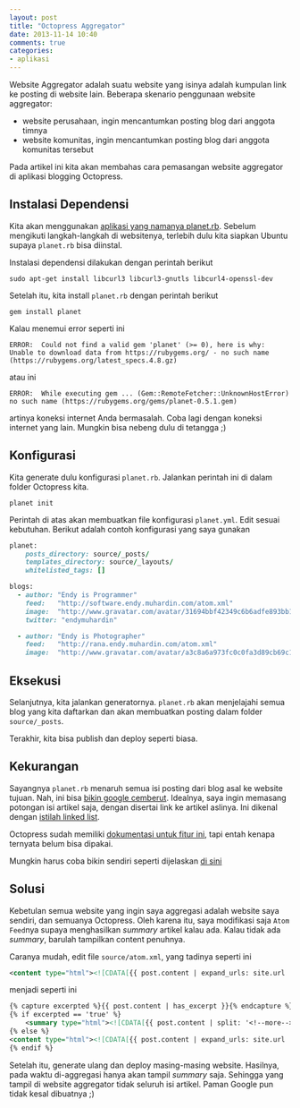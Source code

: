 ```yaml
---
layout: post
title: "Octopress Aggregator"
date: 2013-11-14 10:40
comments: true
categories: 
- aplikasi
---
```


Website Aggregator adalah suatu website yang isinya adalah kumpulan link ke posting di website lain. Beberapa skenario penggunaan website aggregator:

* website perusahaan, ingin mencantumkan posting blog dari anggota timnya
* website komunitas, ingin mencantumkan posting blog dari anggota komunitas tersebut

Pada artikel ini kita akan membahas cara pemasangan website aggregator di aplikasi blogging Octopress.

<!--more-->


## Instalasi Dependensi ##

Kita akan menggunakan [aplikasi yang namanya planet.rb](https://github.com/pote/planet.rb). Sebelum mengikuti langkah-langkah di websitenya, terlebih dulu kita siapkan Ubuntu supaya `planet.rb` bisa diinstal.

Instalasi dependensi dilakukan dengan perintah berikut

```
sudo apt-get install libcurl3 libcurl3-gnutls libcurl4-openssl-dev
```

Setelah itu, kita install `planet.rb` dengan perintah berikut

```
gem install planet
```

Kalau menemui error seperti ini

```
ERROR:  Could not find a valid gem 'planet' (>= 0), here is why:
Unable to download data from https://rubygems.org/ - no such name (https://rubygems.org/latest_specs.4.8.gz)
```

atau ini

```
ERROR:  While executing gem ... (Gem::RemoteFetcher::UnknownHostError)
no such name (https://rubygems.org/gems/planet-0.5.1.gem)
```

artinya koneksi internet Anda bermasalah. Coba lagi dengan koneksi internet yang lain. Mungkin bisa nebeng dulu di tetangga ;)

## Konfigurasi ##

Kita generate dulu konfigurasi `planet.rb`. Jalankan perintah ini di dalam folder Octopress kita.

```
planet init
```

Perintah di atas akan membuatkan file konfigurasi `planet.yml`. Edit sesuai kebutuhan. Berikut adalah contoh konfigurasi yang saya gunakan

```ruby
planet:
    posts_directory: source/_posts/
    templates_directory: source/_layouts/
    whitelisted_tags: []

blogs:
  - author: "Endy is Programmer"
    feed:   "http://software.endy.muhardin.com/atom.xml"
    image:  "http://www.gravatar.com/avatar/31694bbf42349c6b6adfe893bb1e19d8.png"
    twitter: "endymuhardin"

  - author: "Endy is Photographer"
    feed:   "http://rana.endy.muhardin.com/atom.xml"
    image:  "http://www.gravatar.com/avatar/a3c8a6a973fc0c0fa3d89cb69c103ad0.png"
```

## Eksekusi ##

Selanjutnya, kita jalankan generatornya. `planet.rb` akan menjelajahi semua blog yang kita daftarkan dan akan membuatkan posting dalam folder `source/_posts`. 

Terakhir, kita bisa publish dan deploy seperti biasa.

## Kekurangan ##

Sayangnya `planet.rb` menaruh semua isi posting dari blog asal ke website tujuan. Nah, ini bisa [bikin google cemberut](https://support.google.com/webmasters/answer/66359?hl=en). Idealnya, saya ingin memasang potongan isi artikel saja, dengan disertai link ke artikel aslinya. Ini dikenal dengan [istilah linked list](http://daringfireball.net/linked/).

Octopress sudah memiliki [dokumentasi untuk fitur ini](http://octopress.org/docs/blogging/linklog/), tapi entah kenapa ternyata belum bisa dipakai. 

Mungkin harus coba bikin sendiri seperti dijelaskan [di sini](http://www.candlerblog.com/2012/01/30/octopress-linked-list/)

## Solusi ##

Kebetulan semua website yang ingin saya aggregasi adalah website saya sendiri, dan semuanya Octopress. Oleh karena itu, saya modifikasi saja `Atom Feed`nya supaya menghasilkan _summary_ artikel kalau ada. Kalau tidak ada _summary_, barulah tampilkan content penuhnya. 

Caranya mudah, edit file `source/atom.xml`, yang tadinya seperti ini

```xml
<content type="html"><![CDATA[{{ post.content | expand_urls: site.url | cdata_escape }}]]></content>
```

menjadi seperti ini

```xml
{% capture excerpted %}{{ post.content | has_excerpt }}{% endcapture %}
{% if excerpted == 'true' %}
    <summary type="html"><![CDATA[{{ post.content | split: '<!--more-->' | first | expand_urls: site.url | cdata_escape }}]]></summary>
{% else %}
<content type="html"><![CDATA[{{ post.content | expand_urls: site.url | cdata_escape }}]]></content>
{% endif %}
```

Setelah itu, generate ulang dan deploy masing-masing website. Hasilnya, pada waktu di-aggregasi hanya akan tampil _summary_ saja. Sehingga yang tampil di website aggregator tidak seluruh isi artikel. Paman Google pun tidak kesal dibuatnya ;)
